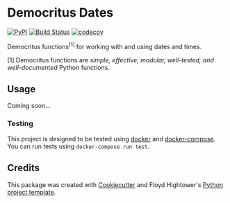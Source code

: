 # Democritus Dates

[![PyPI](https://img.shields.io/pypi/v/dem_dates.svg)](https://pypi.python.org/pypi/dem_dates)
[![Build Status](https://travis-ci.com/democritus-project/democritus-dates.svg?branch=main)](https://travis-ci.com/democritus-project/democritus-dates)
[![codecov](https://codecov.io/gh/democritus-project/democritus-dates/branch/main/graph/badge.svg?token=V0WOIXRGMM)](https://codecov.io/gh/democritus-project/democritus-dates)

Democritus functions<sup>[1]</sup> for working with and using dates and times.

[1] Democritus functions are <i>simple, effective, modular, well-tested, and well-documented</i> Python functions.

## Usage

Coming soon...

### Testing

This project is designed to be tested using [docker][docker] and [docker-compose][docker-compose]. You can run tests using `docker-compose run test`.

## Credits

This package was created with [Cookiecutter](https://github.com/audreyr/cookiecutter) and Floyd Hightower's [Python project template](https://github.com/fhightower-templates/python-project-template).

[docker]: https://www.docker.com/get-started
[docker-compose]: https://docs.docker.com/compose/

